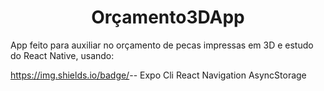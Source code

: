 <h1 align="center"> Orçamento3DApp </h1>

App feito para auxiliar no orçamento de pecas impressas em 3D e estudo do React Native, usando:


https://img.shields.io/badge/<LABEL>-<MESSAGE>-<COLOR>
Expo Cli 
React Navigation 
AsyncStorage
